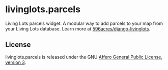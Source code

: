 livinglots.parcels
=========================

Living Lots parcels widget. A modular way to add parcels to your map from your
Living Lots database. Learn more at
[596acres/django-livinglots](https://github.com/596acres/django-livinglots).


License
-------

livinglots.parcels is released under the GNU [Affero General Public 
License, version 3](http://www.gnu.org/licenses/agpl.html).
